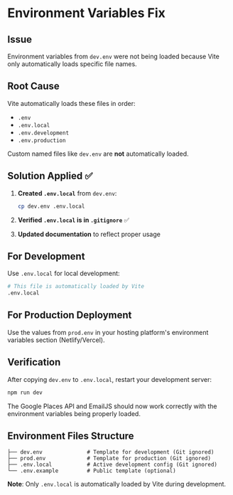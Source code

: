 # Environment Variables Fix

## Issue
Environment variables from `dev.env` were not being loaded because Vite only automatically loads specific file names.

## Root Cause
Vite automatically loads these files in order:
- `.env`
- `.env.local` 
- `.env.development`
- `.env.production`

Custom named files like `dev.env` are **not** automatically loaded.

## Solution Applied ✅

1. **Created `.env.local`** from `dev.env`:
   ```bash
   cp dev.env .env.local
   ```

2. **Verified `.env.local` is in `.gitignore`** ✅

3. **Updated documentation** to reflect proper usage

## For Development

Use `.env.local` for local development:
```bash
# This file is automatically loaded by Vite
.env.local
```

## For Production Deployment

Use the values from `prod.env` in your hosting platform's environment variables section (Netlify/Vercel).

## Verification

After copying `dev.env` to `.env.local`, restart your development server:
```bash
npm run dev
```

The Google Places API and EmailJS should now work correctly with the environment variables being properly loaded.

## Environment Files Structure

```
├── dev.env              # Template for development (Git ignored)
├── prod.env             # Template for production (Git ignored)  
├── .env.local           # Active development config (Git ignored)
└── .env.example         # Public template (optional)
```

**Note**: Only `.env.local` is automatically loaded by Vite during development. 